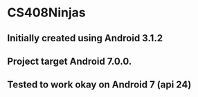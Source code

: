 # CS408Ninjas

## Initially created using Android 3.1.2

## Project target Android 7.0.0.

## Tested to work okay on Android 7 (api 24)
